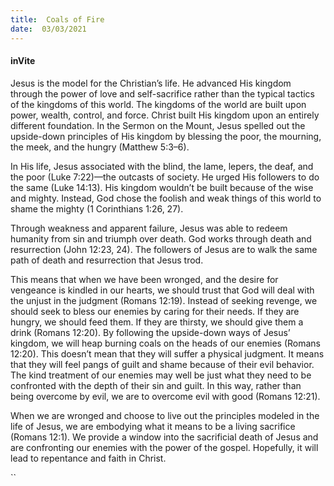 ```yaml
---
title:  Coals of Fire
date:  03/03/2021
---
```


#### inVite

Jesus is the model for the Christian’s life. He advanced His kingdom through the power of love and self-sacrifice rather than the typical tactics of the kingdoms of this world. The kingdoms of the world are built upon power, wealth, control, and force. Christ built His kingdom upon an entirely different foundation. In the Sermon on the Mount, Jesus spelled out the upside-down principles of His kingdom by blessing the poor, the mourning, the meek, and the hungry (Matthew 5:3–6).

In His life, Jesus associated with the blind, the lame, lepers, the deaf, and the poor (Luke 7:22)—the outcasts of society. He urged His followers to do the same (Luke 14:13). His kingdom wouldn’t be built because of the wise and mighty. Instead, God chose the foolish and weak things of this world to shame the mighty (1 Corinthians 1:26, 27).

Through weakness and apparent failure, Jesus was able to redeem humanity from sin and triumph over death. God works through death and resurrection (John 12:23, 24). The followers of Jesus are to walk the same path of death and resurrection that Jesus trod.

This means that when we have been wronged, and the desire for vengeance is kindled in our hearts, we should trust that God will deal with the unjust in the judgment (Romans 12:19). Instead of seeking revenge, we should seek to bless our enemies by caring for their needs. If they are hungry, we should feed them. If they are thirsty, we should give them a drink (Romans 12:20). By following the upside-down ways of Jesus’ kingdom, we will heap burning coals on the heads of our enemies (Romans 12:20). This doesn’t mean that they will suffer a physical judgment. It means that they will feel pangs of guilt and shame because of their evil behavior. The kind treatment of our enemies may well be just what they need to be confronted with the depth of their sin and guilt. In this way, rather than being overcome by evil, we are to overcome evil with good (Romans 12:21).

When we are wronged and choose to live out the principles modeled in the life of Jesus, we are embodying what it means to be a living sacrifice (Romans 12:1). We provide a window into the sacrificial death of Jesus and are confronting our enemies with the power of the gospel. Hopefully, it will lead to repentance and faith in Christ.

``